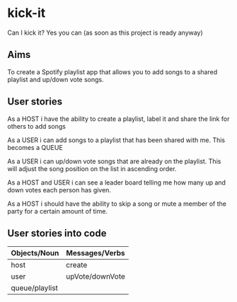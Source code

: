 # kick-it

Can I kick it? Yes you can (as soon as this project is ready anyway)


## Aims

To create a Spotify playlist app that allows you to add songs to a shared playlist and up/down vote songs.


## User stories

As a HOST i have the ability to create a playlist, label it and share the link for others to add songs

As a USER i can add songs to a playlist that has been shared with me. This becomes a QUEUE 

As a USER i can up/down vote songs that are already on the playlist. This will adjust the song position on the list in ascending order.

As a HOST and USER i can see a leader board telling me how many up and down votes each person has given. 

As a HOST i should have the ability to skip a song or mute a member of the party for a certain amount of time.


## User stories into code

| Objects/Noun   | Messages/Verbs |
| -------------  | -------------  |
| host           | create         |
| user           | upVote/downVote|
| queue/playlist |                |
